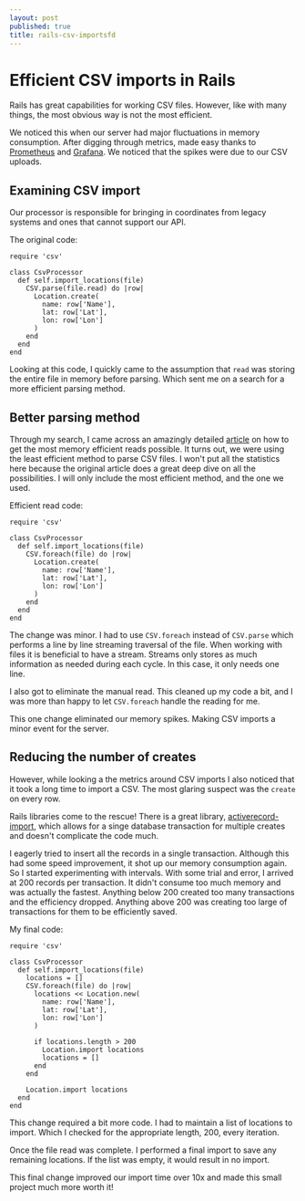 ```yaml
---
layout: post
published: true
title: rails-csv-importsfd
---
```

# Efficient CSV imports in Rails

Rails has great capabilities for working CSV files. However, like with many
things, the most obvious way is not the most efficient.

We noticed this when our server had major fluctuations in memory consumption.
After digging through metrics, made easy thanks to
[Prometheus](https://prometheus.io) and [Grafana](https://grafana.com). We noticed that the spikes were due to our CSV
uploads. 

## Examining CSV import

Our processor is responsible for bringing in coordinates
from legacy systems and ones that cannot support our API.

The original code:

    require 'csv'
    
    class CsvProcessor
      def self.import_locations(file)
        CSV.parse(file.read) do |row|
          Location.create(
            name: row['Name'],
            lat: row['Lat'],
            lon: row['Lon']
          )
        end
      end
    end

Looking at this code, I quickly came to the assumption that
`read` was storing the entire file in memory before parsing.
Which sent me on a search for a more efficient parsing method.

## Better parsing method

Through my search, I came across an amazingly detailed [article](https://dalibornasevic.com/posts/68-processing-large-csv-files-with-ruby) on how to get the
most memory efficient reads possible. It turns out, we were using the least
efficient method to parse CSV files. I won't put all the statistics here because
the original article does a great deep dive on all the possibilities.
I will only include the most efficient method, and the one we used.

Efficient read code:

    require 'csv'
    
    class CsvProcessor
      def self.import_locations(file)
        CSV.foreach(file) do |row|
          Location.create(
            name: row['Name'],
            lat: row['Lat'],
            lon: row['Lon']
          )
        end
      end
    end

The change was minor. I had to use `CSV.foreach` instead of `CSV.parse` which
performs a line by line streaming traversal of the file. When working with files
it is beneficial to have a stream. Streams only stores as much information as 
needed during each cycle. In this case, it only needs one line.

I also got to eliminate the manual read. This cleaned up my code a bit, and I was
more than happy to let `CSV.foreach` handle the reading for me.

This one change eliminated our memory spikes. Making CSV imports a
minor event for the server.

## Reducing the number of creates

However, while looking a the metrics around CSV imports I also noticed that it
took a long time to import a CSV. The most glaring suspect was the `create` on
every row.

Rails libraries come to the rescue! There is a great library,
[activerecord-import](https://github.com/zdennis/activerecord-import), which allows for a singe database transaction for multiple
creates and doesn't complicate the code much.

I eagerly tried to insert all the records in a single transaction. Although this
had some speed improvement, it shot up our memory consumption again. So I started
experimenting with intervals. With some trial and error, I arrived at 200
records per transaction. It didn't consume too much memory and was actually the
fastest. Anything below 200 created too many transactions and the efficiency
dropped. Anything above 200 was creating too large of transactions for them to
be efficiently saved.

My final code:

    require 'csv'
    
    class CsvProcessor
      def self.import_locations(file)
        locations = []
        CSV.foreach(file) do |row|
          locations << Location.new(
            name: row['Name'],
            lat: row['Lat'],
            lon: row['Lon']
          )
    
          if locations.length > 200
            Location.import locations
            locations = []
          end
        end
    
        Location.import locations
      end
    end

This change required a bit more code. I had to maintain a list of locations to
import. Which I checked for the appropriate length, 200, every
iteration.

Once the file read was complete. I performed a final import to save
any remaining locations. If the list was empty, it would
result in no import.

This final change improved our import time over 10x and made this small project
much more worth it!


